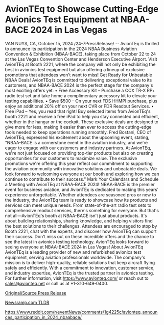 # AvionTEq to Showcase Cutting-Edge Avionics Test Equipment at NBAA-BACE 2024 in Las Vegas

VAN NUYS, CA, October 15, 2024 /24-7PressRelease/ -- AvionTEq is thrilled to announce its participation in the 2024 NBAA Business Aviation Convention & Exhibition (NBAA-BACE), taking place from October 22 to 24 at the Las Vegas Convention Center and Henderson Executive Airport. Visit AvionTEq at Booth 2221, where the company will not only be exhibiting the best in avionics test equipment but also offering a lineup of exclusive promotions that attendees won't want to miss!  Get Ready for Unbeatable NBAA Deals!  AvionTEq is committed to delivering exceptional value to its customers, and NBAA-BACE 2024 is the perfect stage for the company's most exciting offers yet:  • Free Accessory Kit – Purchase a CCX TR-X RP+ radio test set and take home a complimentary accessory kit to elevate your testing capabilities. • Save $500 – On your next FDS HHMPI purchase, plus enjoy an additional 20% off on your next CVR or FDR Readout Services. • Free iPad – Yes, you read that right! Buy selected items from AvionTEq's booth 2221 and receive a free iPad to help you stay connected and efficient, whether in the hangar or the cockpit.  These exclusive deals are designed to give more for less, making it easier than ever to access the cutting-edge tools needed to keep operations running smoothly.  Fred Bostani, CEO of AvionTEq, expressed his excitement about the upcoming event, stating, "NBAA-BACE is a cornerstone event in the aviation industry, and we're eager to engage with our customers and industry partners. At AvionTEq, we're not just focused on providing top-tier products but also on creating opportunities for our customers to maximize value. The exclusive promotions we're offering this year reflect our commitment to supporting the aviation community with innovative solutions and unbeatable deals. We look forward to welcoming everyone at our booth and exploring how we can continue to contribute to their success."  Mark Your Calendars and Schedule a Meeting with AvionTEq at NBAA-BACE 2024!  NBAA-BACE is the premier event for business aviation, and AvionTEq is dedicated to making this years' experience unforgettable. Whether attendees are seasoned pros or new to the industry, the AvionTEq team is ready to showcase how its products and services can meet unique needs. From state-of-the-art radio test sets to comprehensive readout services, there's something for everyone.  But that's not all—AvionTEq's booth at NBAA-BACE isn't just about products. It's about building relationships, sharing knowledge, and helping visitors find the best solutions to their challenges. Attendees are encouraged to stop by Booth 2221, chat with the experts, and discover how AvionTEq can support their success.  Don't miss out on these incredible offers and the chance to see the latest in avionics testing technology. AvionTEq looks forward to seeing everyone at NBAA-BACE 2024 in Las Vegas!  About AvionTEq  AvionTEq is a leading provider of new and refurbished avionics test equipment, serving aviation professionals worldwide. The company's mission is to deliver high-quality, reliable solutions that keep aircraft flying safely and efficiently. With a commitment to innovation, customer service, and industry expertise, AvionTEq is the trusted partner in avionics testing. For further information, visit https://www.avionteq.com/ or reach out to sales@avionteq.net or call us at +1-310-649-0400. 

[Original/Source Press Release](https://www.24-7pressrelease.com/press-release/515261/avionteq-to-showcase-cutting-edge-avionics-test-equipment-at-nbaa-bace-2024-in-las-vegas)
                    

[Newsramp.com TLDR](None) 

https://www.reddit.com/r/eventNews/comments/1g4225c/avionteq_announces_participation_in_2024_nbaabace/